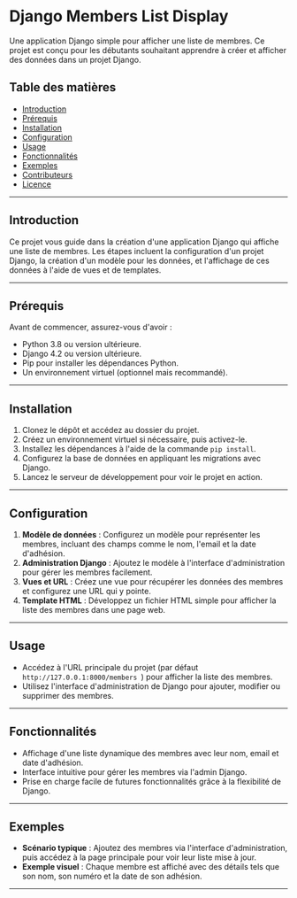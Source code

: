 
# Django Members List Display

Une application Django simple pour afficher une liste de membres. Ce projet est conçu pour les débutants souhaitant apprendre à créer et afficher des données dans un projet Django.

## Table des matières

- [Introduction](#introduction)
- [Prérequis](#prérequis)
- [Installation](#installation)
- [Configuration](#configuration)
- [Usage](#usage)
- [Fonctionnalités](#fonctionnalités)
- [Exemples](#exemples)
- [Contributeurs](#contributeurs)
- [Licence](#licence)

---

## Introduction

Ce projet vous guide dans la création d'une application Django qui affiche une liste de membres. Les étapes incluent la configuration d'un projet Django, la création d'un modèle pour les données, et l'affichage de ces données à l'aide de vues et de templates.

---

## Prérequis

Avant de commencer, assurez-vous d'avoir :

- Python 3.8 ou version ultérieure.
- Django 4.2 ou version ultérieure.
- Pip pour installer les dépendances Python.
- Un environnement virtuel (optionnel mais recommandé).

---

## Installation

1. Clonez le dépôt et accédez au dossier du projet.
2. Créez un environnement virtuel si nécessaire, puis activez-le.
3. Installez les dépendances à l'aide de la commande `pip install`.
4. Configurez la base de données en appliquant les migrations avec Django.
5. Lancez le serveur de développement pour voir le projet en action.

---

## Configuration

1. **Modèle de données** : Configurez un modèle pour représenter les membres, incluant des champs comme le nom, l'email et la date d'adhésion.
2. **Administration Django** : Ajoutez le modèle à l'interface d'administration pour gérer les membres facilement.
3. **Vues et URL** : Créez une vue pour récupérer les données des membres et configurez une URL qui y pointe.
4. **Template HTML** : Développez un fichier HTML simple pour afficher la liste des membres dans une page web.

---

## Usage

- Accédez à l'URL principale du projet (par défaut `http://127.0.0.1:8000/members `) pour afficher la liste des membres.
- Utilisez l'interface d'administration de Django pour ajouter, modifier ou supprimer des membres.

---

## Fonctionnalités

- Affichage d'une liste dynamique des membres avec leur nom, email et date d'adhésion.
- Interface intuitive pour gérer les membres via l'admin Django.
- Prise en charge facile de futures fonctionnalités grâce à la flexibilité de Django.

---

## Exemples

- **Scénario typique** : Ajoutez des membres via l'interface d'administration, puis accédez à la page principale pour voir leur liste mise à jour.
- **Exemple visuel** : Chaque membre est affiché avec des détails tels que son nom, son numéro et la date de son adhésion.

---




